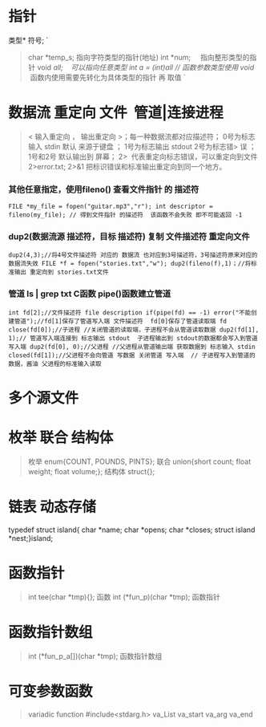 # 指针
 类型* 符号;
 `
> char *temp_s; 指向字符类型的指针(地址)
> int *num;     指向整形类型的指针
> void *all;    可以指向任意类型
> int a = *(int*)all // 函数参数类型使用 void*  函数内使用需要先转化为具体类型的指针 再 取值
 `
# 数据流 重定向 文件  管道|连接进程
> < 输入重定向 ， 输出重定向 >；每一种数据流都对应描述符； 0号为标志输入 stdin 默认 来源于键盘 ； 1号为标志输出 stdout  2号为标志错> 误 ； 1号和2号 默认输出到 屏幕；
> 2>  代表重定向标志错误，可以重定向到文件 2>error.txt;  2>&1 把标识错误和标准输出重定向到同一个地方。
### 其他任意指定，使用fileno() 查看文件指针 的 描述符
`
FILE *my_file = fopen("guitar.mp3","r");
int descriptor = fileno(my_file); // 得到文件指针 的描述符  该函数不会失败 即不可能返回 -1
`
### dup2(数据流源 描述符，目标 描述符) 复制 文件描述符 重定向文件
`
dup2(4,3);//将4号文件描述符 对应的 数据流 也对应到3号描述符，3号描述符原来对应的数据流失效
FILE *f = fopen("stories.txt","w");
dup2(fileno(f),1)；//将标准输出 重定向到 stories.txt文件
`
### 管道 ls | grep txt C函数 pipe()函数建立管道
`
int fd[2];//文件描述符 file description
if(pipe(fd) == -1) error("不能创建管道");//fd[1]保存了管道写入端 文件描述符  fd[0]保存了管道读取端 fd
close(fd[0]);//子进程 //关闭管道的读取端，子进程不会从管道读取数据
dup2(fd[1], 1);// 管道写入端连接到 标志输出 stdout  子进程输出到 stdout的数据都会写入到管道写入端
dup2(fd[0], 0);//父进程 //父进程从管道输出端 获取数据到 标志输入 stdin
closed(fd[1]);//父进程不会向管道 写数据 关闭管道 写入端  // 子进程写入到管道的数据，酱油 父进程的标准输入读取
`

# 多个源文件


# 枚举 联合 结构体
> 枚举 enum{COUNT, POUNDS, PINTS};  联合 union{short count; float weight; float volume;};  结构体 struct{};

# 链表 动态存储
typedef struct island{ char *name; char *opens; char *closes; struct island *nest;}island;

# 函数指针   
> int tee(char *tmp){}; 函数
> int (*fun_p)(char *tmp); 函数指针

# 函数指针数组
> int (*fun_p_a[])(char *tmp); 函数指针数组

# 可变参数函数
> variadic function
> #include<stdarg.h>
> va_List va_start  va_arg  va_end


